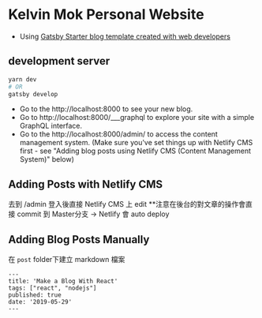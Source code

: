 # Kelvin Mok Personal Website
- Using [Gatsby Starter blog template created with web developers](https://www.gatsbyjs.org/starters/willjw3/gatsby-starter-developer-diary/)

## development server
```bash
yarn dev
# OR
gatsby develop
```
- Go to the http://localhost:8000 to see your new blog.
- Go to http://localhost:8000/___graphql to explore your site with a simple GraphQL interface.
- Go to the http://localhost:8000/admin/ to access the content management system. (Make sure you've set things up with  Netlify CMS first - see "Adding blog posts using Netlify CMS (Content Management System)" below)

## Adding Posts with Netlify CMS
去到 /admin 登入後直接 Netlify CMS 上 edit
**注意在後台的對文章的操作會直接 commit 到 Master分支 -> Netlify 會 auto deploy

## Adding Blog Posts Manually
在 `post` folder下建立 markdown 檔案
```
---
title: 'Make a Blog With React'
tags: ["react", "nodejs"]
published: true
date: '2019-05-29'
---
```
